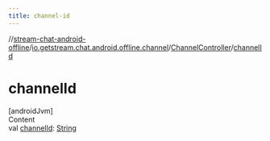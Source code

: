 ```yaml
---
title: channel-id
---
```

//[stream-chat-android-offline](../../../index.md)/[io.getstream.chat.android.offline.channel](../index.md)/[ChannelController](index.md)/[channelId](channelId.md)



# channelId  
[androidJvm]  
Content  
val [channelId](channelId.md): [String](https://kotlinlang.org/api/latest/jvm/stdlib/kotlin/-string/index.html)  




